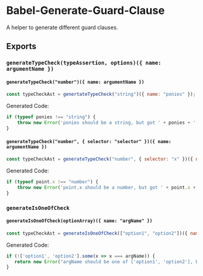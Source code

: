 # Babel-Generate-Guard-Clause

A helper to generate different guard clauses.

## Exports

### `generateTypeCheck(typeAssertion, options)({ name: argumentName })`

#### `generateTypeCheck("number")({ name: argumentName })`

```js
const typeCheckAst = genertateTypeCheck("string")({ name: "ponies" });
```

Generated Code:
```js
if (typeof ponies !== "string") {
    throw new Error('ponies should be a string, but got ' + ponies + '(' + typeof ponies +  ')');
}
```

#### `generateTypeCheck("number", { selector: "selector" })({ name: argumentName })`

```js
const typeCheckAst = generateTypeCheck("number", { selector: "x" })({ name: "point" });
```

Generated Code:
```js
if (typeof point.x !== "number") {
    throw new Error('point.x should be a number, but got ' + point.x + '(' + typeof point.x +  ')');
}
```

### `generateIsOneOfCheck`

#### `generateIsOneOfCheck(optionArray)({ name: "argName" })`

```js
const typeCheckAst = generateIsOneOfCheck(["option1", "option2"])({ name: "argName" });
```

Generated Code:
```js
if (!['option1', 'option2'].some(x => x === argName)) {
   return new Error("argName should be one of ['option1', 'option2'], but got " + argName);
}
```